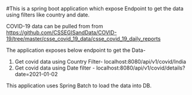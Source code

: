 #This is a spring boot application which expose Endpoint to get the data using filters like country and date.

COVID-19 data can be pulled from from https://github.com/CSSEGISandData/COVID-19/tree/master/csse_covid_19_data/csse_covid_19_daily_reports

The application exposes below endpoint to get the Data-

1. Get covid data using Country Filter- localhost:8080/api/v1/covid/India
2. Get covid data using Date filter - localhost:8080/api/v1/covid/details?date=2021-01-02

This application uses Spring Batch to load the data into DB.
